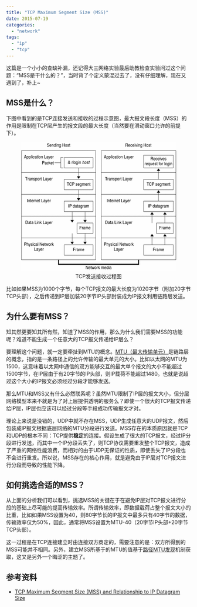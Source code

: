 ```yaml
---
title: "TCP Maximum Segment Size (MSS)"
date: 2015-07-19
categories: 
  - "network"
tags: 
  - "ip"
  - "tcp"
---
```


这篇是一个小小的查缺补漏，还记得大三网络实验最后助教检查实验问过这个问题：“MSS是干什么的？”，当时背了个定义蒙混过去了，没有仔细理解，现在又遇到了，补上~

## MSS是什么？

下图中看到的是TCP连接发送和接收的过程示意图，最大报文段长度（MSS）的作用是限制在TCP层产生的报文段的最大长度（当然要在滑动窗口允许的前提下）。

<figure style="text-align: center;">
  <img src="/assets/images/ipov.fig88.epsi_.gif" alt="TCP发送接收过程图" width="495" height="353" />
  <figcaption>TCP发送接收过程图</figcaption>
</figure>

比如如果MSS为1000个字节，每个TCP报文的最大长度为1020字节（附加20字节TCP头部），之后传递到IP层加装20字节IP头部封装成为IP报文利用链路层发送。

<!--more-->

## 为什么要有MSS？

知其然更要知其所有然，知道了MSS的作用，那么为什么我们需要MSS的功能呢？难道不能生成一个任意大的TCP报文传递给IP层么？

要理解这个问题，就一定要牵扯到MTU的概念。[MTU（最大传输单元）](https://en.wikipedia.org/wiki/Maximum_transmission_unit)是链路层的概念，指的是一条路径上的允许传输的最大单元的大小。比如以太网的MTU为1500，这意味着以太网中通信的双方能够交互的最大单个报文的大小不能超过1500字节，在IP层由于有20字节的IP头部，则IP载荷不能超过1480。也就是说超过这个大小的IP报文必须经过分段才能够发送。

那么MTU和MSS又有什么必然联系呢？虽然MTU限制了IP层的报文大小，但分层网络模型本来不就是为了对上层提供透明的服务么？即使一个很大的TCP报文传递给IP层，IP层也应该可以经过分段等手段成功传输报文才对。

理论上来说是没错的，UDP中就不存在MSS，UDP生成任意大的UDP报文，然后包装成IP报文根据底层网络的MTU分段进行发送。MSS存在的本质原因就是TCP和UDP的根本不同：TCP提供**稳定**的连接。假设生成了很大的TCP报文，经过IP分段进行发送，而其中一个IP分段丢失了，则TCP协议需要重发整个TCP报文，造成了严重的网络性能浪费，而相对的由于UDP无保证的性质，即使丢失了IP分段也不会进行重发。所以说，MSS存在的核心作用，就是避免由于IP层对TCP报文进行分段而导致的性能下降。

## 如何挑选合适的MSS？

从上面的分析我们可以看到，挑选MSS的关键在于在避免IP层对TCP报文进行分段的基础上尽可能的提高传输效率。所谓传输效率，即数据载荷占整个报文大小的比重，比如如果MSS设置为40，则80字节长的IP报文中最多只有40字节的数据，传输效率仅为50%，因此，通常将MSS设置为MTU-40（20字节IP头部+20字节TCP头部）。

这一过程是在TCP连接建立时由连接双方商定的，需要注意的是：双方所得到的MSS可能并不相同。另外，建立MSS所基于的MTU的值基于[路径MTU发现](https://en.wikipedia.org/wiki/Path_MTU_Discovery)机制获取，这又是另外一个晦涩的主题了。

## 参考资料

- [TCP Maximum Segment Size (MSS) and Relationship to IP Datagram Size](http://www.tcpipguide.com/free/t_TCPMaximumSegmentSizeMSSandRelationshiptoIPDatagra-2.htm)
